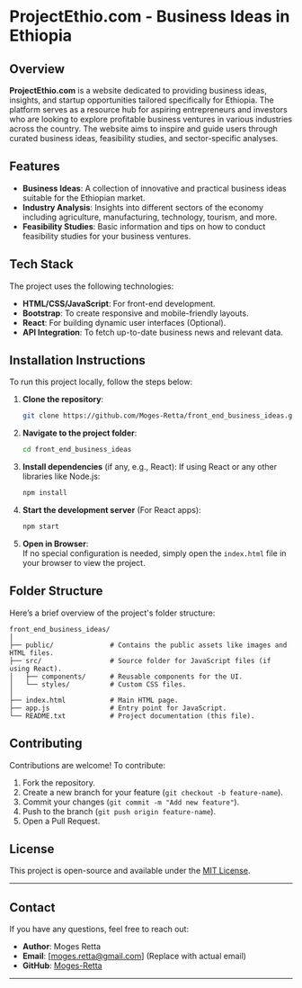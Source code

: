 # ProjectEthio.com - Business Ideas in Ethiopia

## Overview
**ProjectEthio.com** is a website dedicated to providing business ideas, insights, and startup opportunities tailored specifically for Ethiopia. The platform serves as a resource hub for aspiring entrepreneurs and investors who are looking to explore profitable business ventures in various industries across the country. The website aims to inspire and guide users through curated business ideas, feasibility studies, and sector-specific analyses.

## Features
- **Business Ideas**: A collection of innovative and practical business ideas suitable for the Ethiopian market.
- **Industry Analysis**: Insights into different sectors of the economy including agriculture, manufacturing, technology, tourism, and more.
- **Feasibility Studies**: Basic information and tips on how to conduct feasibility studies for your business ventures.

## Tech Stack
The project uses the following technologies:
- **HTML/CSS/JavaScript**: For front-end development.
- **Bootstrap**: To create responsive and mobile-friendly layouts.
- **React**: For building dynamic user interfaces (Optional).
- **API Integration**: To fetch up-to-date business news and relevant data.

## Installation Instructions

To run this project locally, follow the steps below:

1. **Clone the repository**:
   ```bash
   git clone https://github.com/Moges-Retta/front_end_business_ideas.git
   ```

2. **Navigate to the project folder**:
   ```bash
   cd front_end_business_ideas
   ```

3. **Install dependencies** (if any, e.g., React):
   If using React or any other libraries like Node.js:
   ```bash
   npm install
   ```

4. **Start the development server** (For React apps):
   ```bash
   npm start
   ```

5. **Open in Browser**:  
   If no special configuration is needed, simply open the `index.html` file in your browser to view the project.

## Folder Structure
Here’s a brief overview of the project's folder structure:
```
front_end_business_ideas/
│
├── public/              # Contains the public assets like images and HTML files.
├── src/                 # Source folder for JavaScript files (if using React).
│   ├── components/      # Reusable components for the UI.
│   └── styles/          # Custom CSS files.
│
├── index.html           # Main HTML page.
├── app.js               # Entry point for JavaScript.
└── README.txt           # Project documentation (this file).
```

## Contributing
Contributions are welcome! To contribute:
1. Fork the repository.
2. Create a new branch for your feature (`git checkout -b feature-name`).
3. Commit your changes (`git commit -m "Add new feature"`).
4. Push to the branch (`git push origin feature-name`).
5. Open a Pull Request.

## License
This project is open-source and available under the [MIT License](https://opensource.org/licenses/MIT).

---

## Contact
If you have any questions, feel free to reach out:

- **Author**: Moges Retta
- **Email**: [moges.retta@gmail.com] (Replace with actual email)
- **GitHub**: [Moges-Retta](https://github.com/Moges-Retta)

---

